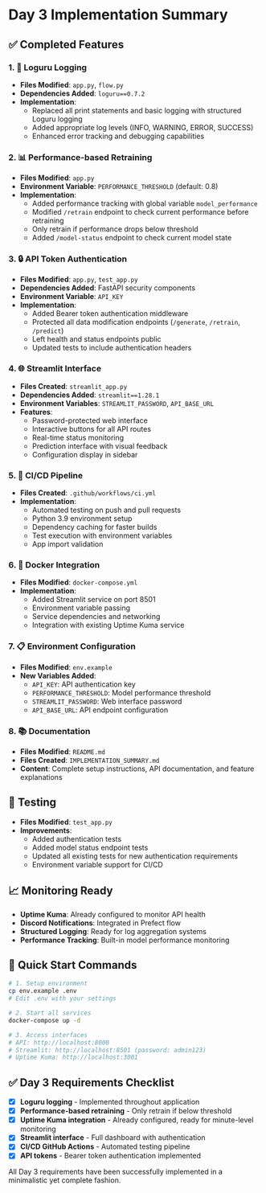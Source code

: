 # Day 3 Implementation Summary

## ✅ Completed Features

### 1. 📝 Loguru Logging
- **Files Modified**: `app.py`, `flow.py`
- **Dependencies Added**: `loguru==0.7.2`
- **Implementation**: 
  - Replaced all print statements and basic logging with structured Loguru logging
  - Added appropriate log levels (INFO, WARNING, ERROR, SUCCESS)
  - Enhanced error tracking and debugging capabilities

### 2. 📊 Performance-based Retraining  
- **Files Modified**: `app.py`
- **Environment Variable**: `PERFORMANCE_THRESHOLD` (default: 0.8)
- **Implementation**:
  - Added performance tracking with global variable `model_performance`
  - Modified `/retrain` endpoint to check current performance before retraining
  - Only retrain if performance drops below threshold
  - Added `/model-status` endpoint to check current model state

### 3. 🔒 API Token Authentication
- **Files Modified**: `app.py`, `test_app.py`
- **Dependencies Added**: FastAPI security components
- **Environment Variable**: `API_KEY`
- **Implementation**:
  - Added Bearer token authentication middleware
  - Protected all data modification endpoints (`/generate`, `/retrain`, `/predict`)
  - Left health and status endpoints public
  - Updated tests to include authentication headers

### 4. 🌐 Streamlit Interface
- **Files Created**: `streamlit_app.py`
- **Dependencies Added**: `streamlit==1.28.1`
- **Environment Variables**: `STREAMLIT_PASSWORD`, `API_BASE_URL`
- **Features**:
  - Password-protected web interface
  - Interactive buttons for all API routes
  - Real-time status monitoring
  - Prediction interface with visual feedback
  - Configuration display in sidebar

### 5. 🔄 CI/CD Pipeline
- **Files Created**: `.github/workflows/ci.yml`
- **Implementation**:
  - Automated testing on push and pull requests
  - Python 3.9 environment setup
  - Dependency caching for faster builds
  - Test execution with environment variables
  - App import validation

### 6. 🐳 Docker Integration
- **Files Modified**: `docker-compose.yml`
- **Implementation**:
  - Added Streamlit service on port 8501
  - Environment variable passing
  - Service dependencies and networking
  - Integration with existing Uptime Kuma service

### 7. 📋 Environment Configuration
- **Files Modified**: `env.example`
- **New Variables Added**:
  - `API_KEY`: API authentication key
  - `PERFORMANCE_THRESHOLD`: Model performance threshold
  - `STREAMLIT_PASSWORD`: Web interface password
  - `API_BASE_URL`: API endpoint configuration

### 8. 📚 Documentation
- **Files Modified**: `README.md`
- **Files Created**: `IMPLEMENTATION_SUMMARY.md`
- **Content**: Complete setup instructions, API documentation, and feature explanations

## 🧪 Testing
- **Files Modified**: `test_app.py`
- **Improvements**:
  - Added authentication tests
  - Added model status endpoint tests
  - Updated all existing tests for new authentication requirements
  - Environment variable support for CI/CD

## 📈 Monitoring Ready
- **Uptime Kuma**: Already configured to monitor API health
- **Discord Notifications**: Integrated in Prefect flow
- **Structured Logging**: Ready for log aggregation systems
- **Performance Tracking**: Built-in model performance monitoring

## 🚀 Quick Start Commands

```bash
# 1. Setup environment
cp env.example .env
# Edit .env with your settings

# 2. Start all services
docker-compose up -d

# 3. Access interfaces
# API: http://localhost:8000
# Streamlit: http://localhost:8501 (password: admin123)
# Uptime Kuma: http://localhost:3001
```

## ✅ Day 3 Requirements Checklist

- [x] **Loguru logging** - Implemented throughout application
- [x] **Performance-based retraining** - Only retrain if below threshold
- [x] **Uptime Kuma integration** - Already configured, ready for minute-level monitoring
- [x] **Streamlit interface** - Full dashboard with authentication
- [x] **CI/CD GitHub Actions** - Automated testing pipeline
- [x] **API tokens** - Bearer token authentication implemented

All Day 3 requirements have been successfully implemented in a minimalistic yet complete fashion. 